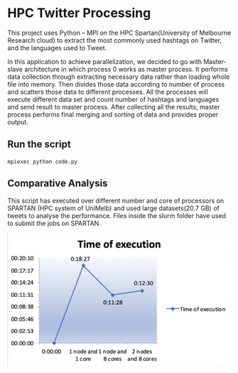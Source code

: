 # HPC Twitter Processing

This project uses Python – MPI on the HPC Spartan(University of Melbourne Research cloud) to extract the most commonly used hashtags on Twitter, and the languages used to Tweet.

In this application to achieve parallelization, we decided to go with Master-slave architecture in which process 0 works as master process. It performs data collection through extracting necessary data rather than loading whole file into memory. Then divides those data according to number of process and scatters those data to different processes. All the processes will execute different data set and count number of hashtags and languages and send result to master process. After collecting all the results, master process performs final merging and sorting of data and provides proper output.

## Run the script

```
mpiexec python code.py
```

## Comparative Analysis

This script has executed over different number and core of processors on SPARTAN (HPC system of UniMelb) and used large datasets(20.7 GB) of tweets to analyse the performance. Files inside the slurm folder have used to submit the jobs on SPARTAN. 

![alt_text](https://github.com/avpatel26/HPCTwitterProcessing/blob/main/result.jpg?raw=true)

